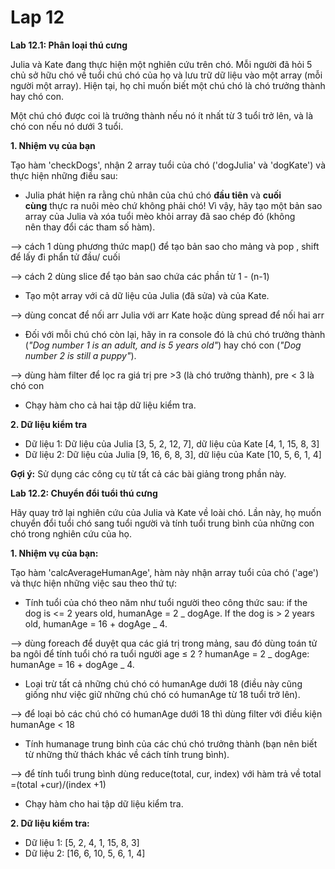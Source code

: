 # Lap 12

**Lab 12.1: Phân loại thú cưng**

Julia và Kate đang thực hiện một nghiên cứu trên chó. Mỗi người đã hỏi 5 chủ sở hữu chó về tuổi chú chó của họ và lưu trữ dữ liệu vào một array (mỗi người một array). Hiện tại, họ chỉ muốn biết một chú chó là chó trưởng thành hay chó con.

Một chú chó được coi là trưởng thành nếu nó ít nhất từ 3 tuổi trở lên, và là chó con nếu nó dưới 3 tuổi.

**1. Nhiệm vụ của bạn**

Tạo hàm 'checkDogs', nhận 2 array tuổi của chó ('dogJulia' và 'dogKate') và thực hiện những điều sau:

- Julia phát hiện ra rằng chủ nhân của chú chó **đầu tiên** và **cuối cùng** thực ra nuôi mèo chứ không phải chó! Vì vậy, hãy tạo một bản sao array của Julia và xóa tuổi mèo khỏi array đã sao chép đó (không nên thay đổi các tham số hàm).

—> cách 1 dùng phương thức map() để tạo bản sao cho mảng và pop , shift để lấy đi phẩn tử đầu/ cuối

—> cách 2 dùng slice để tạo bản sao chứa các phần từ 1 - (n-1)

- Tạo một array với cả dữ liệu của Julia (đã sửa) và của Kate.

—> dùng concat để nối arr Julia với arr Kate hoặc dùng spread để nối hai arr

- Đối với mỗi chú chó còn lại, hãy in ra console đó là chú chó trưởng thành (_"Dog number 1 is an adult, and is 5 years old"_) hay chó con (_"Dog number 2 is still a puppy"_).

—> dùng hàm filter để lọc ra giá trị pre >3 (là chó trưởng thành), pre < 3 là chó con

- Chạy hàm cho cả hai tập dữ liệu kiểm tra.

**2. Dữ liệu kiểm tra**

- Dữ liệu 1: Dữ liệu của Julia [3, 5, 2, 12, 7], dữ liệu của Kate [4, 1, 15, 8, 3]
- Dữ liệu 2: Dữ liệu của Julia [9, 16, 6, 8, 3], dữ liệu của Kate [10, 5, 6, 1, 4]

**Gợi ý:** Sử dụng các công cụ từ tất cả các bài giảng trong phần này.

**Lab 12.2: Chuyển đổi tuổi thú cưng**

Hãy quay trở lại nghiên cứu của Julia và Kate về loài chó. Lần này, họ muốn chuyển đổi tuổi chó sang tuổi người và tính tuổi trung bình của những con chó trong nghiên cứu của họ.

**1. Nhiệm vụ của bạn:**

Tạo hàm 'calcAverageHumanAge', hàm này nhận array tuổi của chó ('age') và thực hiện những việc sau theo thứ tự:

- Tính tuổi của chó theo năm như tuổi người theo công thức sau: if the dog is <= 2 years old, humanAge = 2 _ dogAge. If the dog is > 2 years old, humanAge = 16 + dogAge _ 4.

—> dùng foreach để duyệt qua các giá trị trong mảng, sau đó dùng toán tử ba ngôi để tính tuổi chó ra tuổi người age ≤ 2 ? humanAge = 2 _ dogAge: humanAge = 16 + dogAge _ 4.

- Loại trừ tất cả những chú chó có humanAge dưới 18 (điều này cũng giống như việc giữ những chú chó có humanAge từ 18 tuổi trở lên).

—> để loại bỏ các chú chó có humanAge dưới 18 thì dùng filter với điều kiện humanAge < 18

- Tính humanage trung bình của các chú chó trưởng thành (bạn nên biết từ những thử thách khác về cách tính trung bình).

—> để tính tuổi trung bình dùng reduce(total, cur, index) với hàm trả về total =(total +cur)/(index +1)

- Chạy hàm cho hai tập dữ liệu kiểm tra.

**2. Dữ liệu kiểm tra:**

- Dữ liệu 1: [5, 2, 4, 1, 15, 8, 3]
- Dữ liệu 2: [16, 6, 10, 5, 6, 1, 4]
